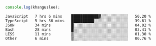 ```js
console.log(khanguslee);
```

<!--START_SECTION:waka-->

```text
JavaScript   7 hrs 6 mins    ████████████▓░░░░░░░░░░░░   50.20 %
TypeScript   5 hrs 36 mins   ██████████░░░░░░░░░░░░░░░   39.61 %
JSON         34 mins         █░░░░░░░░░░░░░░░░░░░░░░░░   04.02 %
Bash         28 mins         █░░░░░░░░░░░░░░░░░░░░░░░░   03.41 %
LESS         11 mins         ▒░░░░░░░░░░░░░░░░░░░░░░░░   01.30 %
Other        6 mins          ▒░░░░░░░░░░░░░░░░░░░░░░░░   00.76 %
```

<!--END_SECTION:waka-->

<!--
**khanguslee/khanguslee** is a ✨ _special_ ✨ repository because its `README.md` (this file) appears on your GitHub profile.

Here are some ideas to get you started:

- 🔭 I’m currently working on ...
- 🌱 I’m currently learning ...
- 👯 I’m looking to collaborate on ...
- 🤔 I’m looking for help with ...
- 💬 Ask me about ...
- 📫 How to reach me: ...
- 😄 Pronouns: ...
- ⚡ Fun fact: ...
-->
